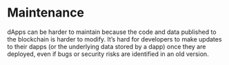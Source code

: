 # Maintenance

dApps can be harder to maintain because the code and data published to the blockchain is harder to modify. It’s hard for developers to make updates to their dapps (or the underlying data stored by a dapp) once they are deployed, even if bugs or security risks are identified in an old version.
